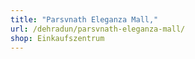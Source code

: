 ```yaml
---
title: "Parsvnath Eleganza Mall,"
url: /dehradun/parsvnath-eleganza-mall/
shop: Einkaufszentrum
---
```

